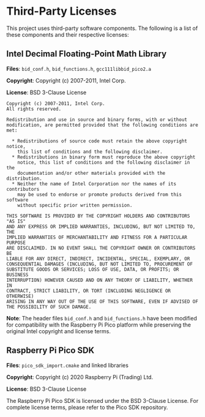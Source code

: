 # Third-Party Licenses

This project uses third-party software components. The following is a list of these components and their respective licenses:

## Intel Decimal Floating-Point Math Library

**Files**: `bid_conf.h`, `bid_functions.h`, `gcc111libbid_pico2.a`

**Copyright**: Copyright (c) 2007-2011, Intel Corp.

**License**: BSD 3-Clause License

```
Copyright (c) 2007-2011, Intel Corp.
All rights reserved.

Redistribution and use in source and binary forms, with or without
modification, are permitted provided that the following conditions are met:

  * Redistributions of source code must retain the above copyright notice,
    this list of conditions and the following disclaimer.
  * Redistributions in binary form must reproduce the above copyright
    notice, this list of conditions and the following disclaimer in the
    documentation and/or other materials provided with the distribution.
  * Neither the name of Intel Corporation nor the names of its contributors
    may be used to endorse or promote products derived from this software
    without specific prior written permission.

THIS SOFTWARE IS PROVIDED BY THE COPYRIGHT HOLDERS AND CONTRIBUTORS "AS IS"
AND ANY EXPRESS OR IMPLIED WARRANTIES, INCLUDING, BUT NOT LIMITED TO, THE
IMPLIED WARRANTIES OF MERCHANTABILITY AND FITNESS FOR A PARTICULAR PURPOSE
ARE DISCLAIMED. IN NO EVENT SHALL THE COPYRIGHT OWNER OR CONTRIBUTORS BE
LIABLE FOR ANY DIRECT, INDIRECT, INCIDENTAL, SPECIAL, EXEMPLARY, OR
CONSEQUENTIAL DAMAGES (INCLUDING, BUT NOT LIMITED TO, PROCUREMENT OF
SUBSTITUTE GOODS OR SERVICES; LOSS OF USE, DATA, OR PROFITS; OR BUSINESS
INTERRUPTION) HOWEVER CAUSED AND ON ANY THEORY OF LIABILITY, WHETHER IN
CONTRACT, STRICT LIABILITY, OR TORT (INCLUDING NEGLIGENCE OR OTHERWISE)
ARISING IN ANY WAY OUT OF THE USE OF THIS SOFTWARE, EVEN IF ADVISED OF
THE POSSIBILITY OF SUCH DAMAGE.
```

**Note**: The header files `bid_conf.h` and `bid_functions.h` have been modified for compatibility with the Raspberry Pi Pico platform while preserving the original Intel copyright and license terms.

## Raspberry Pi Pico SDK

**Files**: `pico_sdk_import.cmake` and linked libraries

**Copyright**: Copyright (c) 2020 Raspberry Pi (Trading) Ltd.

**License**: BSD 3-Clause License

The Raspberry Pi Pico SDK is licensed under the BSD 3-Clause License. For complete license terms, please refer to the Pico SDK repository.
